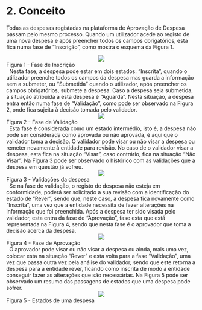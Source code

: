 <a name="conceito"></a>

# 2. Conceito

Todas as despesas registadas na plataforma de Aprovação de Despesa passam pelo mesmo processo. Quando um utilizador acede ao registo de uma nova despesa e após preencher todos os campos obrigatórios, esta fica numa fase de “Inscrição”, como mostra o esquema da Figura 1.
&nbsp;
<div style="text-align:center"><img src ="https://spmssigef.github.io/pages/img/logos/img1.png" /></div>
<figcaption>Figura 1 - Fase de Inscrição</figcaption>
&nbsp;
Nesta fase, a despesa pode estar em dois estados: “Inscrita”, quando o utilizador preenche todos os campos da despesa mas guarda a informação sem a submeter, ou “Submetida” quando o utilizador, após preencher os campos obrigatórios, submete a despesa. Caso a despesa seja submetida, a situação atribuída a esta despesa é “Aguarda”.
Nesta situação, a despesa entra então numa fase de “Validação”, como pode ser observado na Figura 2, onde fica sujeita à decisão tomada pelo validador.  
&nbsp;
<div style="text-align:center"><img src ="https://spmssigef.github.io/pages/img/logos/img2.png" /></div>
<figcaption>Figura 2 - Fase de Validação</figcaption>
&nbsp;
Esta fase é considerada como um estado intermédio, isto é, a despesa não pode ser considerada como aprovada ou não aprovada, é aqui que o validador toma a decisão.
O validador pode visar ou não visar a despesa ou remeter novamente à entidade para revisão. No caso de o validador visar a despesa, esta fica na situação “Visar”, caso contrário, fica na situação “Não Visar”.  
Na Figura 3 pode ser observado o histórico com as validações que a despesa em questão já sofreu.
&nbsp;
<div style="text-align:center"><img src ="https://spmssigef.github.io/pages/img/logos/img3.jpg" /></div>
<figcaption>Figura 3 - Validações da despesa</figcaption>
&nbsp;
Se na fase de validação, o registo de despesa não esteja em conformidade, poderá ser solicitado a sua revisão com a identificação do estado de “Rever”, sendo que, neste caso, a despesa fica novamente como “Inscrita”, uma vez que a entidade necessita de fazer alterações na informação que foi preenchida.  
Após a despesa ter sido visada pelo validador, esta entra da fase de “Aprovação”, fase esta que está representada na Figura 4, sendo que nesta fase é o aprovador que toma a decisão acerca da despesa.
&nbsp;
<div style="text-align:center"><img src ="https://spmssigef.github.io/pages/img/logos/img4.png" /></div>
<figcaption>Figura 4 - Fase de Aprovação</figcaption>
&nbsp;
O aprovador pode visar ou não visar a despesa ou ainda, mais uma vez, colocar esta na situação “Rever” e esta volta para a fase “Validação”, uma vez que passa outra vez pela análise do validador, sendo que este retorna a despesa para a entidade rever, ficando como inscrita de modo a entidade conseguir fazer as alterações que são necessárias. Na Figura 5 pode ser observado um resumo das passagens de estados que uma despesa pode sofrer.
&nbsp;
<div style="text-align:center"><img src ="https://spmssigef.github.io/pages/img/logos/img5.png" /></div>
<figcaption>Figura 5 - Estados de uma despesa</figcaption>


<a name="conceito"></a>
